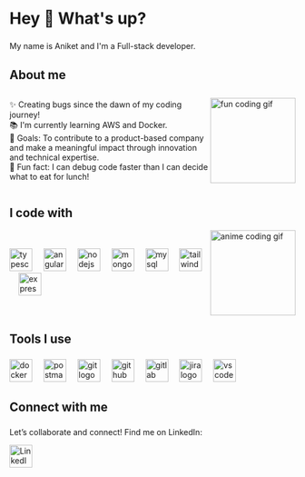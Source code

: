 <h1 align="left">Hey 👋 What's up?</h1>

###

<p align="left">My name is Aniket and I'm a Full-stack developer.</p>

###

<h2 align="left">About me</h2>
<div style="display: flex; align-items: center;">
  <p align="left">
    ✨ Creating bugs since the dawn of my coding journey!<br>
    📚 I'm currently learning AWS and Docker.<br>
    🎯 Goals: To contribute to a product-based company and make a meaningful impact through innovation and technical expertise.<br>
    🎲 Fun fact: I can debug code faster than I can decide what to eat for lunch!
  </p>
  <img src="https://media.giphy.com/media/13HgwGsXF0aiGY/giphy.gif" height="150" alt="fun coding gif" />
</div>

###

<h2 align="left">I code with</h2>
<div style="display: flex; align-items: center;">
  <div align="left">
    <img src="https://cdn.jsdelivr.net/gh/devicons/devicon/icons/typescript/typescript-original.svg" height="40" alt="typescript logo"  />
    <img width="12" />
    <img src="https://cdn.jsdelivr.net/gh/devicons/devicon/icons/angularjs/angularjs-original.svg" height="40" alt="angular logo"  />
    <img width="12" />
    <img src="https://cdn.jsdelivr.net/gh/devicons/devicon/icons/nodejs/nodejs-original.svg" height="40" alt="nodejs logo"  />
    <img width="12" />
    <img src="https://cdn.jsdelivr.net/gh/devicons/devicon/icons/mongodb/mongodb-original.svg" height="40" alt="mongodb logo"  />
    <img width="12" />
    <img src="https://cdn.jsdelivr.net/gh/devicons/devicon/icons/mysql/mysql-original.svg" height="40" alt="mysql logo"  />
    <img width="12" />
    <img src="https://upload.wikimedia.org/wikipedia/commons/d/d5/Tailwind_CSS_Logo.svg" height="40" alt="tailwindcss logo"  />
    <img width="12" />
    <img src="https://cdn.jsdelivr.net/gh/devicons/devicon/icons/express/express-original.svg" height="40" alt="express logo"  />
  </div>
  <img src="https://media.giphy.com/media/26tn33aiTi1jkl6H6/giphy.gif" height="150" alt="anime coding gif" />
</div>

###

<h2 align="left">Tools I use</h2>

###

<div align="left">
  <img src="https://cdn.jsdelivr.net/gh/devicons/devicon/icons/docker/docker-original.svg" height="40" alt="docker logo"  />
  <img width="12" />
  <img src="https://cdn.jsdelivr.net/gh/devicons/devicon/icons/postman/postman-original.svg" height="40" alt="postman logo"  />
  <img width="12" />
  <img src="https://cdn.jsdelivr.net/gh/devicons/devicon/icons/git/git-original.svg" height="40" alt="git logo"  />
  <img width="12" />
  <img src="https://cdn.jsdelivr.net/gh/devicons/devicon/icons/github/github-original.svg" height="40" alt="github logo"  />
  <img width="12" />
  <img src="https://cdn.jsdelivr.net/gh/devicons/devicon/icons/gitlab/gitlab-original.svg" height="40" alt="gitlab logo"  />
  <img width="12" />
  <img src="https://cdn.jsdelivr.net/gh/devicons/devicon/icons/jira/jira-original.svg" height="40" alt="jira logo"  />
  <img width="12" />
  <img src="https://cdn.jsdelivr.net/gh/devicons/devicon/icons/vscode/vscode-original.svg" height="40" alt="vscode logo"  />
</div>

###

<h2 align="left">Connect with me</h2>

###

<div align="left">
  <p>Let’s collaborate and connect! Find me on LinkedIn:</p>
  <a href="https://www.linkedin.com/in/aniket](https://www.linkedin.com/in/aniket-balel-1819441b9" target="_blank">
    <img src="https://cdn.jsdelivr.net/gh/devicons/devicon/icons/linkedin/linkedin-original.svg" height="40" alt="LinkedIn logo" />
  </a>
</div>

###
